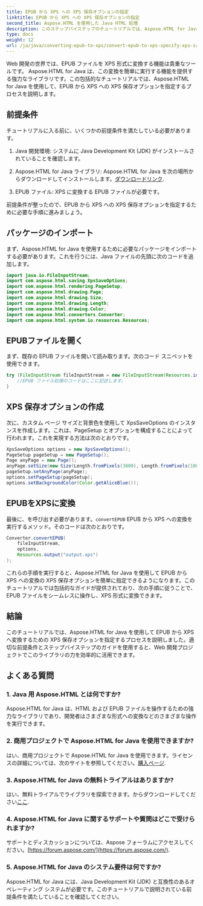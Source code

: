 ```yaml
---
title: EPUB から XPS への XPS 保存オプションの指定
linktitle: EPUB から XPS への XPS 保存オプションの指定
second_title: Aspose.HTML を使用した Java HTML 処理
description: このステップバイステップのチュートリアルでは、Aspose.HTML for Java を使用して EPUB から XPS への XPS 保存オプションを指定する方法を学びます。 EPUB ファイルをシームレスに変換します。
type: docs
weight: 12
url: /ja/java/converting-epub-to-xps/convert-epub-to-xps-specify-xps-save-options/
---
```

Web 開発の世界では、EPUB ファイルを XPS 形式に変換する機能は貴重なツールです。 Aspose.HTML for Java は、この変換を簡単に実行する機能を提供する強力なライブラリです。この包括的なチュートリアルでは、Aspose.HTML for Java を使用して、EPUB から XPS への XPS 保存オプションを指定するプロセスを説明します。

## 前提条件

チュートリアルに入る前に、いくつかの前提条件を満たしている必要があります。

1. Java 開発環境: システムに Java Development Kit (JDK) がインストールされていることを確認します。

2.  Aspose.HTML for Java ライブラリ: Aspose.HTML for Java を次の場所からダウンロードしてインストールします。[ダウンロードリンク](https://releases.aspose.com/html/java/).

3. EPUB ファイル: XPS に変換する EPUB ファイルが必要です。

前提条件が整ったので、EPUB から XPS への XPS 保存オプションを指定するために必要な手順に進みましょう。

## パッケージのインポート

まず、Aspose.HTML for Java を使用するために必要なパッケージをインポートする必要があります。これを行うには、Java ファイルの先頭に次のコードを追加します。

```java
import java.io.FileInputStream;
import com.aspose.html.saving.XpsSaveOptions;
import com.aspose.html.rendering.PageSetup;
import com.aspose.html.drawing.Page;
import com.aspose.html.drawing.Size;
import com.aspose.html.drawing.Length;
import com.aspose.html.drawing.Color;
import com.aspose.html.converters.Converter;
import com.aspose.html.system.io.resources.Resources;
```

## EPUBファイルを開く

まず、既存の EPUB ファイルを開いて読み取ります。次のコード スニペットを使用できます。

```java
try (FileInputStream fileInputStream = new FileInputStream(Resources.input("input.epub"))) {
    //EPUB ファイル処理のコードはここに記述します。
}
```

## XPS 保存オプションの作成

次に、カスタム ページ サイズと背景色を使用して XpsSaveOptions のインスタンスを作成します。これは、PageSetup とオプションを構成することによって行われます。これを実現する方法は次のとおりです。

```java
XpsSaveOptions options = new XpsSaveOptions();
PageSetup pageSetup = new PageSetup();
Page anyPage = new Page();
anyPage.setSize(new Size(Length.fromPixels(3000), Length.fromPixels(1000)));
pageSetup.setAnyPage(anyPage);
options.setPageSetup(pageSetup);
options.setBackgroundColor(Color.getAliceBlue());
```

## EPUBをXPSに変換

最後に、を呼び出す必要があります。`convertEPUB` EPUB から XPS への変換を実行するメソッド。そのコードは次のとおりです。

```java
Converter.convertEPUB(
    fileInputStream,
    options,
    Resources.output("output.xps")
);
```

これらの手順を実行すると、Aspose.HTML for Java を使用して EPUB から XPS への変換の XPS 保存オプションを簡単に指定できるようになります。このチュートリアルでは包括的なガイドが提供されており、次の手順に従うことで、EPUB ファイルをシームレスに操作し、XPS 形式に変換できます。

## 結論

このチュートリアルでは、Aspose.HTML for Java を使用して EPUB から XPS へ変換するための XPS 保存オプションを指定するプロセスを説明しました。適切な前提条件とステップバイステップのガイドを使用すると、Web 開発プロジェクトでこのライブラリの力を効率的に活用できます。

## よくある質問

### 1. Java 用 Aspose.HTML とは何ですか?
Aspose.HTML for Java は、HTML および EPUB ファイルを操作するための強力なライブラリであり、開発者はさまざまな形式への変換などのさまざまな操作を実行できます。

### 2. 商用プロジェクトで Aspose.HTML for Java を使用できますか?
はい、商用プロジェクトで Aspose.HTML for Java を使用できます。ライセンスの詳細については、次のサイトを参照してください。[購入ページ](https://purchase.aspose.com/buy).

### 3. Aspose.HTML for Java の無料トライアルはありますか?
はい、無料トライアルでライブラリを探索できます。からダウンロードしてください[ここ](https://releases.aspose.com/).

### 4. Aspose.HTML for Java に関するサポートや質問はどこで受けられますか?
サポートとディスカッションについては、Aspose フォーラムにアクセスしてください。[https://forum.aspose.com/](https://forum.aspose.com/).

### 5. Aspose.HTML for Java のシステム要件は何ですか?
Aspose.HTML for Java には、Java Development Kit (JDK) と互換性のあるオペレーティング システムが必要です。このチュートリアルで説明されている前提条件を満たしていることを確認してください。